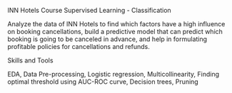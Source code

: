 INN Hotels
Course Supervised Learning - Classification

Analyze the data of INN Hotels to find which factors have a high influence on booking cancellations, build a predictive model that can predict which booking is going to be canceled in advance, and help in formulating profitable policies for cancellations and refunds.

Skills and Tools

EDA, Data Pre-processing, Logistic regression, Multicollinearity, Finding optimal threshold using AUC-ROC curve, Decision trees, Pruning